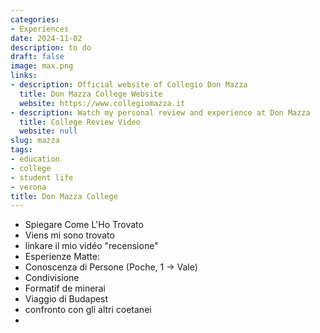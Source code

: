 ```yaml
---
categories:
- Experiences
date: 2024-11-02
description: to do
draft: false
image: max.png
links:
- description: Official website of Collegio Don Mazza
  title: Don Mazza College Website
  website: https://www.collegiomazza.it
- description: Watch my personal review and experience at Don Mazza
  title: College Review Video
  website: null
slug: mazza
tags:
- education
- college
- student life
- verona
title: Don Mazza College
---
```


<!-- hash: 726034e0d1a0 -->
- Spiegare Come L'Ho Trovato
- Viens mi sono trovato
- linkare il mio vidéo "recensione"
- Esperienze Matte:
- Conoscenza di Persone (Poche, 1 -> Vale)
- Condivisione
- Formatif de minerai
- Viaggio di Budapest
- confronto con gli altri coetanei
-